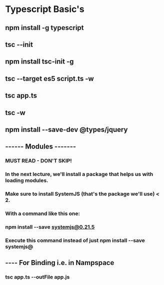 # Typescript Basic's

## npm install -g typescript
## tsc --init
## npm install tsc-init -g
## tsc --target es5 script.ts -w
## tsc app.ts
## tsc -w
## npm install --save-dev @types/jquery

## ------ Modules -------
### MUST READ - DON'T SKIP!

### In the next lecture, we'll install a package that helps us with loading modules.

### Make sure to install SystemJS (that's the package we'll use) < 2.

### With a command like this one:

### npm install --save systemjs@0.21.5

### Execute this command instead of just npm install --save systemjs@


## ---- For Binding i.e. in Nampspace
### tsc app.ts --outFile app.js
